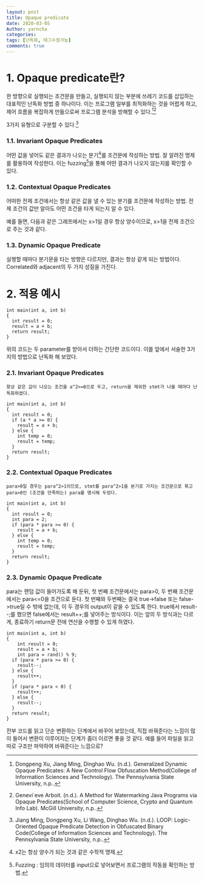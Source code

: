 ```yaml
---
layout: post
title: Opaque predicate
date: 2020-03-05
Author: yarncha
categories:
tags: [난독화, 태그수정가능]
comments: true
---
```


# 1. Opaque predicate란?

  한 방향으로 실행되는 조건문을 만들고, 실행되지 않는 부분에 쓰레기 코드를 삽입하는 대표적인 난독화 방법 중 하나이다. 이는 프로그램 일부를 최적화하는 것을 어렵게 하고, 제어 흐름을 복잡하게 만듦으로써 프로그램 분석을 방해할 수 있다.[^1][^2]

  3가지 유형으로 구분할 수 있다.[^3]

###  1.1. Invariant Opaque Predicates

  어떤 값을 넣어도 같은 결과가 나오는 분기[^5]를 조건문에 작성하는 방법. 잘 알려진 명제를 활용하여 작성한다. 이는 fuzzing[^4]을 통해 어떤 결과가 나오지 않는지를 확인할 수 있다.

###  1.2. Contextual Opaque Predicates

  어떠한 전제 조건에서는 항상 같은 값을 낼 수 있는 분기를 조건문에 작성하는 방법. 전제 조건의 값만 알아도 어떤 조건을 타게 되는지 알 수 있다.

  예를 들면, 다음과 같은 그래프에서는 x>1일 경우 항상 양수이므로, x>1을 전제 조건으로 주는 것과 같다.
  ![](<>)

###  1.3. Dynamic Opaque Predicate

  실행할 때마다 분기문을 타는 방향은 다르지만, 결과는 항상 같게 되는 방법이다. Correlated와 adjacent의 두 가지 성질을 가진다.

  [^4]: Fuzzing : 임의의 데이터를 input으로 넣어보면서 프로그램의 작동을 확인하는 방법.
  [^5]: x2는 항상 양수가 되는 것과 같은 수학적 명제.

# 2. 적용 예시

  ```
  int main(int a, int b)
  {
    int result = 0;
    result = a + b;
    return result;
  }
  ```

  위의 코드는 두 parameter를 받아서 더하는 간단한 코드이다. 이를 앞에서 서술한 3가지의 방법으로 난독화 해 보았다.

###  2.1. Invariant Opaque Predicates

    항상 같은 값이 나오는 조건을 a^2>=0으로 두고, return을 제외한 stmt가 나올 때마다 난독화하였다.

    int main(int a, int b)
    {
      int result = 0;
      if (a * a >= 0) {
        result = a + b;
      } else {
        int temp = 0;
        result = temp;
      }
      return result;
    }

###  2.2. Contextual Opaque Predicates

    para>0일 경우는 para^2>1이므로, stmt를 para^2>1을 분기로 가지는 조건문으로 묶고 para>0인 (조건을 만족하는) para를 명시해 두었다.

    int main(int a, int b)
    {
      int result = 0;
      int para = 2;
      if (para * para >= 0) {
        result = a + b;
      } else {
        int temp = 0;
        result = temp;
      }
      return result;
    }

###  2.3. Dynamic Opaque Predicate

  para는 랜덤 값이 들어가도록 해 둔뒤, 첫 번째 조건문에서는 para>0, 두 번째 조건문에서는 para&lt;=0을 조건으로 둔다. 첫 번째와 두번째는 결국 true->false 또는 false->true일 수 밖에 없는데, 이 두 경우의 output이 같을 수 있도록 한다. true에서 result--;를 했으면 false에서는 result++;를 넣어주는 방식이다. 이는 앞의 두 방식과는 다르게, 종료하기 return문 전에 연산을 수행할 수 있게 하였다.

    int main(int a, int b)
    {
    	int result = 0;
    	result = a + b;
    	int para = rand() % 9;
      if (para * para >= 0) {
        result--;
      } else {
        result++;
      }
      if (para * para < 0) {
        result++;
      } else {
        result--;
      }
      return result;
    }

전부 코드를 읽고 단순 변환하는 단계에서 바꾸어 보았는데, 직접 바꿔준다는 느낌이 많이 들어서 변환이 이루어지는 단계가 좀더 이르면 좋을 것 같다. 예를 들어 파일을 읽고 따로 구조만 파악하여 바꿔준다는 느낌으로?

  [^1]: Dongpeng Xu, Jiang Ming, Dinghao Wu. (n.d.). Generalized Dynamic Opaque Predicates: A New Control Flow Obfuscation Method(College of Information Sciences and Technology). The Pennsylvania State University, n.p..
  [^2]: Genevi\`eve Arboit. (n.d.). A Method for Watermarking Java Programs via Opaque Predicates(School of Computer Science, Crypto and Quantum Info Lab). McGill University, n.p..
  [^3]: Jiang Ming, Dongpeng Xu, Li Wang, Dinghao Wu. (n.d.). LOOP: Logic-Oriented Opaque Predicate Detection in Obfuscated Binary Code(College of Information Sciences and Technology). The Pennsylvania State University, n.p..
